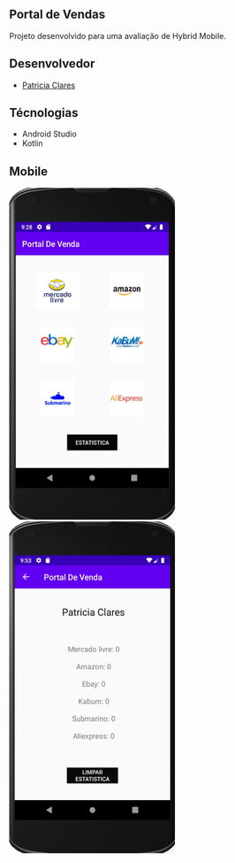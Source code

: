 ## Portal de Vendas

Projeto desenvolvido para uma avaliação de Hybrid Mobile.

## Desenvolvedor

<ul>
    <li><a href="https://github.com/PatriciaClares"> Patricia Clares</a></li>
</ul>

## Técnologias
<ul>
    <li>Android Studio</li>
    <li>Kotlin</li>
</ul>

## Mobile

<img src = "https://github.com/PatriciaClares/portal-de-vendas-FIAP/blob/master/statics/Main.JPEG" height="600" width="300">&nbsp;&nbsp;&nbsp;<img src = "https://github.com/PatriciaClares/portal-de-vendas-FIAP/blob/master/statics/Estatisticas.JPEG" height="600" width="300">
